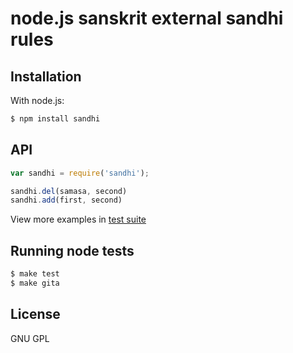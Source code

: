 # node.js sanskrit external sandhi rules

## Installation

With node.js:

````javascript
$ npm install sandhi
````

## API

````javascript
var sandhi = require('sandhi');
````

````javascript
sandhi.del(samasa, second)
sandhi.add(first, second)
````

View more examples in [test suite](https://github.com/mbykov/sandhi/tree/master/test/node)

## Running node tests

````javascript
$ make test
$ make gita
````

## License

  GNU GPL
